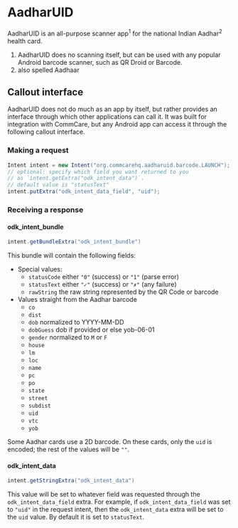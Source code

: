 # AadharUID

AadharUID is an all-purpose scanner app<sup>1</sup> for the national Indian Aadhar<sup>2</sup> health card.


1. AadharUID does no scanning itself, but can be used with any popular Android barcode scanner,
such as QR Droid or Barcode.
2. also spelled Aadhaar


## Callout interface

AadharUID does not do much as an app by itself, but rather provides an interface through which
other applications can call it. It was built for integration with CommCare, but any Android app
can access it through the following callout interface.

### Making a request

```java
Intent intent = new Intent("org.commcarehq.aadharuid.barcode.LAUNCH");
// optional: specify which field you want returned to you
// as `intent.getExtra("odk_intent_data")`.
// default value is "statusText"
intent.putExtra("odk_intent_data_field", "uid");
```

### Receiving a response

#### odk_intent_bundle
```java
intent.getBundleExtra("odk_intent_bundle")
```

This bundle will contain the following fields:
- Special values:
  - `statusCode` either `"0"` (success) or `"1"` (parse error)
  - `statusText` either `"✓"` (success) or `"✗"` (any failure)
  - `rawString` the raw string represented by the QR Code or barcode
- Values straight from the Aadhar barcode
  - `co`
  - `dist`
  - `dob` normalized to YYYY-MM-DD
  - `dobGuess` dob if provided or else yob-06-01
  - `gender` normalized to `M` or `F`
  - `house`
  - `lm`
  - `loc`
  - `name`
  - `pc`
  - `po`
  - `state`
  - `street`
  - `subdist`
  - `uid`
  - `vtc`
  - `yob`

Some Aadhar cards use a 2D barcode. On these cards,
only the `uid` is encoded; the rest of the values will be `""`.

#### odk_intent_data
```java
intent.getStringExtra("odk_intent_data")
```

This value will be set to whatever field was requested through
the `odk_intent_data_field` extra. For example, if `odk_intent_data_field` was set to `"uid"` in the request intent,
then the `odk_intent_data` extra will be set to the `uid` value.
By default it is set to `statusText`.
